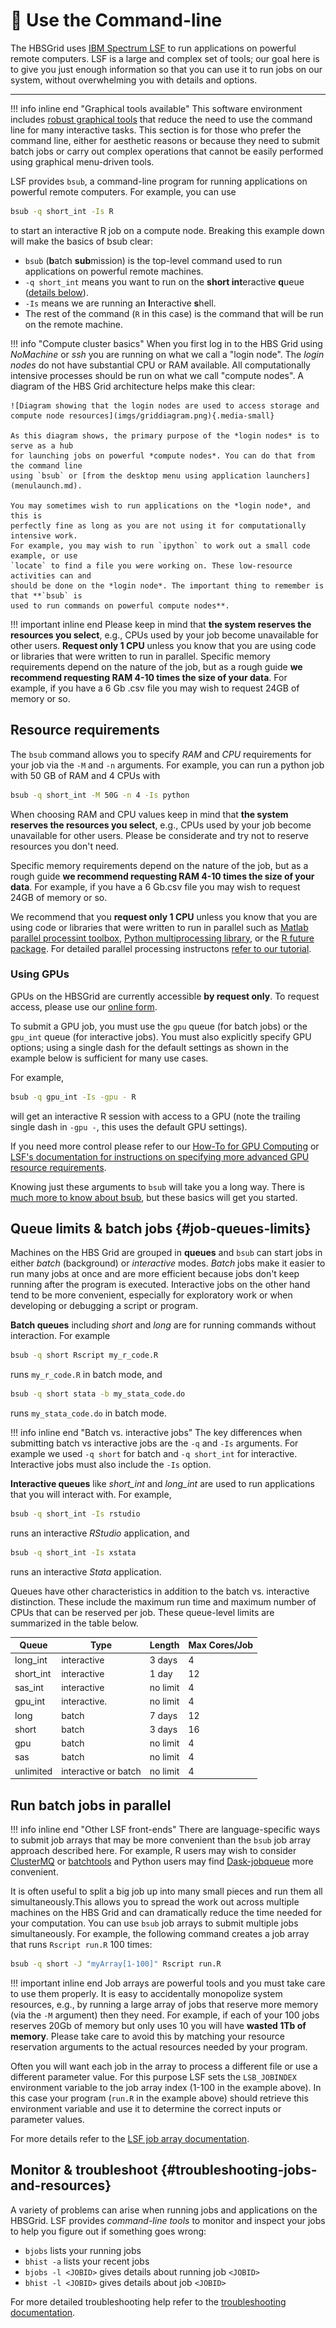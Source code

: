 # 🐚 Use the Command-line

The HBSGrid uses [IBM Spectrum LSF](https://www.ibm.com/docs/en/spectrum-lsf) 
to run applications on powerful remote computers. LSF is a large and complex 
set of tools; our goal here is to give you just enough information so that you
can use it to run jobs on our system, without overwhelming you with details and
options.

---

!!! info inline end "Graphical tools available"
    This software environment includes [robust graphical tools](menulaunch.md)
    that reduce the need to use the command line for many interactive tasks. This
    section is for those who prefer the command line, either for aesthetic reasons or
    because they need to submit batch jobs or carry out complex operations that cannot 
    be easily performed using graphical menu-driven tools.

LSF provides `bsub`, a command-line program for running applications on powerful remote
computers. For example, you can use

``` sh
bsub -q short_int -Is R
```

to start an interactive R job on a compute node. Breaking this example down will
make the basics of bsub clear:

-   `bsub` (**b**atch **sub**mission) is the top-level command used to run applications
    on powerful remote machines.
-   `-q short_int` means you want to run on the **short int**eractive **q**ueue 
([details below](commandline.md#job-queues-limits)).
-   `-Is` means we are running an **I**nteractive **s**hell.
-   The rest of the command (`R` in this case) is the command that will be run on
    the remote machine.

<a name='compute-cluster-basics'></a>
!!! info "Compute cluster basics"
    When you first log in to the HBS Grid using *NoMachine* or *ssh* you are running
    on what we call a "login node". The *login nodes* do not have substantial CPU or
    RAM available. All computationally intensive processes should be run on what we
    call "compute nodes". A diagram of the HBS Grid architecture helps make this
    clear:
     
    ![Diagram showing that the login nodes are used to access storage and compute node resources](imgs/griddiagram.png){.media-small}
     
    As this diagram shows, the primary purpose of the *login nodes* is to serve as a hub 
    for launching jobs on powerful *compute nodes*. You can do that from the command line 
    using `bsub` or [from the desktop menu using application launchers](menulaunch.md).
    
    You may sometimes wish to run applications on the *login node*, and this is
    perfectly fine as long as you are not using it for computationally intensive work.
    For example, you may wish to run `ipython` to work out a small code example, or use
    `locate` to find a file you were working on. These low-resource activities can and
    should be done on the *login node*. The important thing to remember is that **`bsub` is
    used to run commands on powerful compute nodes**.


!!! important inline end
    Please keep in mind that **the system reserves the
    resources you select**, e.g., CPUs used by your job become
    unavailable for other users. **Request only 1 CPU** unless you
    know that you are using code or libraries that were written to run
    in parallel. Specific memory requirements depend on the nature of
    the job, but as a rough guide **we recommend requesting RAM 4-10
    times the size of your data**. For example, if you have a 6 Gb
    .csv file you may wish to request 24GB of memory or so.

## Resource requirements

The `bsub` command allows you to specify *RAM* and *CPU* requirements for your job via the `-M` and `-n` arguments. For example, you can run a python job with 50 GB of RAM
and 4 CPUs with

``` sh
bsub -q short_int -M 50G -n 4 -Is python
```

When choosing RAM and CPU values keep in mind that 
**the system reserves the resources you select**, e.g., CPUs used by your job become unavailable for other users. Please be considerate and try not
to reserve resources you don't need.

Specific memory requirements depend on the nature of the job, but as a rough
guide **we recommend requesting RAM 4-10 times the size of your data**. For
example, if you have a 6 Gb.csv file you may wish to request 24GB of memory or so.

We recommend that you **request only 1 CPU** unless you
know that you are using code or libraries that were written to run
in parallel such as 
[Matlab parallel processint toolbox](https://www.mathworks.com/help/parallel-computing/getting-started-with-parallel-computing-toolbox.html),
[Python multiprocessing library](https://docs.python.org/3/library/multiprocessing.html),
or the [R future package](https://future.futureverse.org/). For detailed parallel
processing instructons [refer to our tutorial](tutorials/scaling-work.md).

### Using GPUs

GPUs on the HBSGrid are currently accessible **by request only**. To request access, please use our [online form](https://forms.office.com/pages/responsepage.aspx?id=Tlb9CUK_IUOPLbjkgvhjXMoIB6PHisBIlawtyGb7ibhUNTJJOERNR1pNRzUzS0g4WkZKWjNHVjBTSy4u).

To submit a GPU job, you must use the `gpu` queue (for batch jobs) 
or the `gpu_int` queue (for interactive jobs). 
You must also explicitly specify GPU options; using a single dash 
for the default settings as shown in the
example below is sufficient for many use cases.

For example,

``` sh
bsub -q gpu_int -Is -gpu - R
```
will get an interactive R session with access to a GPU (note the trailing
single dash in `-gpu -`, this uses the default GPU settings).

If you need more control please refer to our [How-To for GPU Computing](tutorials/scaling-work.md#gpu-computing) or [LSF's documentation for instructions
on specifying more advanced GPU resource requirements](https://www.ibm.com/docs/en/spectrum-lsf/10.1.0?topic=jobs-submitting-that-require-gpu-resources).

Knowing just these arguments to `bsub` will take you a long way. There is 
[much more to know about bsub](https://www.ibm.com/support/knowledgecenter/SSWRJV_10.1.0/lsf_command_ref/bsub.heading_options.1.html),
but these basics will get you started.

## Queue limits & batch jobs {#job-queues-limits}

Machines on the HBS Grid are grouped in **queues** and `bsub` can start jobs in either
*batch* (background) or *interactive* modes. *Batch* jobs make it easier to run
many jobs at once and are more efficient because jobs don't keep running after the
program is executed. Interactive jobs on the other hand tend to be more
convenient, especially for exploratory work or when developing or debugging a
script or program.

**Batch queues** including *short* and *long* are for running commands without interaction. For example

``` sh
bsub -q short Rscript my_r_code.R
```

runs `my_r_code.R` in batch mode, and

``` sh
bsub -q short stata -b my_stata_code.do
```

runs `my_stata_code.do` in batch mode.

!!! info inline end "Batch vs. interactive jobs"
    The key differences when submitting batch vs interactive jobs are the `-q` and
    `-Is` arguments. For example we used `-q short` for batch and `-q short_int` for 
    interactive. Interactive jobs must also include the `-Is` option.
    

**Interactive queues** like *short_int* and *long_int* are used to run
applications that you will interact with. For example,

``` sh
bsub -q short_int -Is rstudio
```

runs an interactive *RStudio* application, and

``` sh
bsub -q short_int -Is xstata
```

runs an interactive *Stata* application.

Queues have other characteristics<a name='queue-characteristics'> </a>in addition to the batch vs.
interactive distinction. These include the maximum run time and maximum
number of CPUs that can be reserved per job. These queue-level limits
are summarized in the table below.

 | Queue       | Type                   | Length     | Max Cores/Job   | 
 | ----------- | ---------------------- | ---------- | --------------- | 
 | long_int    | interactive            | 3 days     | 4               | 
 | short_int   | interactive            | 1 day      | 12              | 
 | sas_int     | interactive            | no limit   | 4               | 
 | gpu_int     | interactive.           | no limit   | 4               | 
 | long        | batch                  | 7 days     | 12              | 
 | short       | batch                  | 3 days     | 16              | 
 | gpu         | batch                  | no limit   | 4               | 
 | sas         | batch                  | no limit   | 4               | 
 | unlimited   | interactive or batch   | no limit   | 4               | 


## Run batch jobs in parallel

!!! info inline end "Other LSF front-ends"
    There are language-specific ways to submit job arrays that may be more
    convenient than the `bsub` job array approach described here. For
    example, R users may wish to consider
    [ClusterMQ](https://mschubert.github.io/clustermq/) or
    [batchtools](https://mllg.github.io/batchtools/) and Python
    users may find [Dask-jobqueue](https://jobqueue.dask.org/en/latest/index.html)
    more convenient.

It is often useful to split a big job up into many small pieces and
run them all simultaneously.This allows you to spread the work out
across multiple machines on the HBS Grid and can dramatically reduce
the time needed for your computation. You can use `bsub` job arrays to
submit multiple jobs simultaneously. For example, the following
command creates a job array that runs `Rscript run.R` 100 times:

``` sh
bsub -q short -J "myArray[1-100]" Rscript run.R
```

!!! important inline end
    Job arrays are powerful tools and you must take care to use them properly.
    It is easy to accidentally monopolize system resources, e.g., by running
    a large array of jobs that reserve more memory (via the `-M` argument) then they need.
    For example, if each of your 100 jobs reserves 20Gb of memory but only uses 10 you will
    have **wasted 1Tb of memory**. Please take care to avoid this by matching your resource
    reservation arguments to the actual resources needed by your program.

Often you will want each job in the array to process a different file
or use a different parameter value. For this purpose LSF sets the
`LSB_JOBINDEX` environment variable to the job array index (1-100 in
the example above). In this case your program (`run.R` in the example
above) should retrieve this environment variable and use it to
determine the correct inputs or parameter values.

For more details refer to the [LSF job array documentation](https://www.ibm.com/docs/en/spectrum-lsf/10.1.0?topic=administration-job-arrays).

## Monitor & troubleshoot {#troubleshooting-jobs-and-resources}

A variety of problems can arise when running jobs and applications on
the HBSGrid. LSF provides *command-line tools* to monitor and inspect your jobs
to help you figure out if something goes wrong:

- `bjobs` lists your running jobs
- `bhist -a` lists your recent jobs
- `bjobs -l <JOBID>` gives details about running job `<JOBID>`
- `bhist -l <JOBID>` gives details about job `<JOBID>`

For more detailed troubleshooting help refer to the 
[troubleshooting documentation](trouble.md#troubleshooting-jobs-and-resources).
